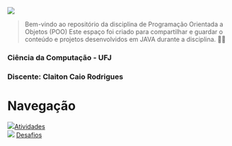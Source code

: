 

![](https://cdn.discordapp.com/attachments/1219340471944351804/1241515495686012938/Readme.png?ex=664a7ae8&is=66492968&hm=85ef3631428d5784e88b2127e9d92ab399f0b33d2acecdf53659ff43379eb770&)

>Bem-vindo ao repositório da disciplina de Programação Orientada a Objetos (POO) Este espaço foi criado para compartilhar e guardar o conteúdo e projetos desenvolvidos em JAVA durante a disciplina. 👨‍💻
 
### Ciência da Computação - UFJ
### Discente: Claiton Caio Rodrigues
 
# Navegação
![](https://cdn.discordapp.com/attachments/1219340471944351804/1241519292764389418/emoji_livro.png?ex=664a7e71&is=66492cf1&hm=cb02f73fc449788ad1fa1ca6b801a54910905cdf0333ece1b8004e2c243f5845&)[Atividades](https://github.com/ClaitonCaio/POO/tree/main/Atividades) <br>
![](https://cdn.discordapp.com/attachments/1219340471944351804/1241519292764389418/emoji_livro.png?ex=664a7e71&is=66492cf1&hm=cb02f73fc449788ad1fa1ca6b801a54910905cdf0333ece1b8004e2c243f5845&) [Desafios](#listas)
 
